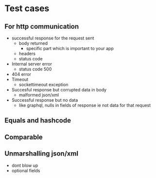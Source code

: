 # Test  cases

## For http communication

- successful response for the request sent
  - body returned
    - specific part which is important to your app
  - headers
  - status code
- Internal server error
  - status code 500
- 404 error
- Timeout
  - sockettimeout exception
- Succesful response but corrupted data in body
  - malformed json/xml
- Successful response but no data
  - like graphql, nulls in fields of response  ie not data for that request


## Equals and hashcode

## Comparable

## Unmarshalling json/xml

- dont blow up
- optional fields
